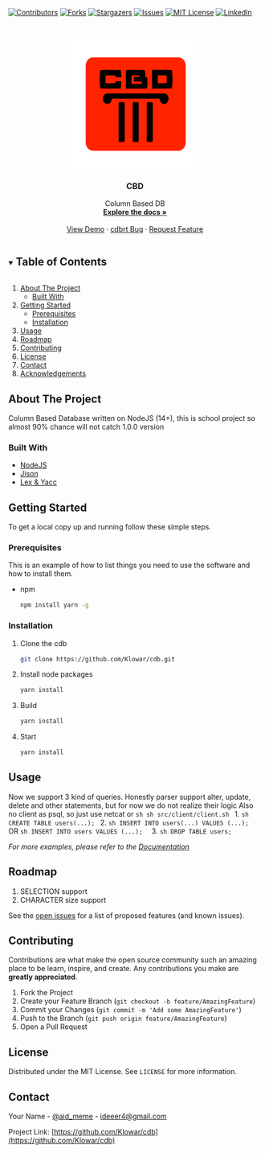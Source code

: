 
[![Contributors][contributors-shield]][contributors-url]
[![Forks][forks-shield]][forks-url]
[![Stargazers][stars-shield]][stars-url]
[![Issues][issues-shield]][issues-url]
[![MIT License][license-shield]][license-url]
[![LinkedIn][linkedin-shield]][linkedin-url]



<!-- PROJECT LOGO -->
<br />
<p align="center">
  <a href="https://github.com/Klowar/cdb">
    <img src="images/logo.png" alt="Logo" width="256" height="256">
  </a>

  <h3 align="center">CBD</h3>

  <p align="center">
    Column Based DB
    <br />
    <a href="https://github.com/Klowar/cdb"><strong>Explore the docs »</strong></a>
    <br />
    <br />
    <a href="https://github.com/Klowar/cdb">View Demo</a>
    ·
    <a href="https://github.com/Klowar/cdb/issues">cdbrt Bug</a>
    ·
    <a href="https://github.com/Klowar/cdb/issues">Request Feature</a>
  </p>
</p>



<!-- TABLE OF CONTENTS -->
<details open="open">
  <summary><h2 style="display: inline-block">Table of Contents</h2></summary>
  <ol>
    <li>
      <a href="#about-the-project">About The Project</a>
      <ul>
        <li><a href="#built-with">Built With</a></li>
      </ul>
    </li>
    <li>
      <a href="#getting-started">Getting Started</a>
      <ul>
        <li><a href="#prerequisites">Prerequisites</a></li>
        <li><a href="#installation">Installation</a></li>
      </ul>
    </li>
    <li><a href="#usage">Usage</a></li>
    <li><a href="#roadmap">Roadmap</a></li>
    <li><a href="#contributing">Contributing</a></li>
    <li><a href="#license">License</a></li>
    <li><a href="#contact">Contact</a></li>
    <li><a href="#acknowledgements">Acknowledgements</a></li>
  </ol>
</details>



<!-- ABOUT THE PROJECT -->
## About The Project

Column Based Database written on NodeJS (14+), this is school project so almost 90% chance will not catch 1.0.0 version


### Built With

* [NodeJS](https://nodejs.org/)
* [Jison](https://github.com/zaach/jison)
* [Lex & Yacc](http://mech.math.msu.su/~vvb/FormLang/LexYacc/lexyacc.htm)



<!-- GETTING STARTED -->
## Getting Started

To get a local copy up and running follow these simple steps.

### Prerequisites

This is an example of how to list things you need to use the software and how to install them.
* npm
  ```sh
  npm install yarn -g
  ```

### Installation

1. Clone the cdb
   ```sh
   git clone https://github.com/Klowar/cdb.git
   ```
2. Install node packages
   ```sh
   yarn install
   ```
3. Build
    ```sh
    yarn install
    ```
4. Start
   ```sh
   yarn install
   ```


<!-- USAGE EXAMPLES -->
## Usage

Now we support 3 kind of queries.
Honestly parser support alter, update, delete and other statements, but for now we do not realize their logic
Also no client as psql, so just use netcat or 
    ```sh
    sh src/client/client.sh
    ```
1. 
    ```sh
    CREATE TABLE users(...);
    ```
2. 
    ```sh
    INSERT INTO users(...) VALUES (...); 
    ```
    OR
    ```sh
    INSERT INTO users VALUES (...); 
    ```
3. 
    ```sh
    DROP TABLE users;
    ```


_For more examples, please refer to the [Documentation](https://github.com/Klowar/cdb/wiki)_



<!-- ROADMAP -->
## Roadmap

1. SELECTION support
2. CHARACTER size support

See the [open issues](https://github.com/Klowar/cdb/issues) for a list of proposed features (and known issues).



<!-- CONTRIBUTING -->
## Contributing

Contributions are what make the open source community such an amazing place to be learn, inspire, and create. Any contributions you make are **greatly appreciated**.

1. Fork the Project
2. Create your Feature Branch (`git checkout -b feature/AmazingFeature`)
3. Commit your Changes (`git commit -m 'Add some AmazingFeature'`)
4. Push to the Branch (`git push origin feature/AmazingFeature`)
5. Open a Pull Request



<!-- LICENSE -->
## License

Distributed under the MIT License. See `LICENSE` for more information.



<!-- CONTACT -->
## Contact

Your Name - [@aid_meme](https://twitter.com/aid_meme) - ideeer4@gmail.com

Project Link: [https://github.com/Klowar/cdb](https://github.com/Klowar/cdb)




<!-- MARKDOWN LINKS & IMAGES -->
<!-- https://www.markdownguide.org/basic-syntax/#reference-style-links -->
[contributors-shield]: https://img.shields.io/github/contributors/Klowar/cdb.svg?style=for-the-badge
[contributors-url]: https://github.com/Klowar/cdb/graphs/contributors
[forks-shield]: https://img.shields.io/github/forks/Klowar/cdb.svg?style=for-the-badge
[forks-url]: https://github.com/Klowar/cdb/network/members
[stars-shield]: https://img.shields.io/github/stars/Klowar/cdb.svg?style=for-the-badge
[stars-url]: https://github.com/Klowar/cdb/stargazers
[issues-shield]: https://img.shields.io/github/issues/Klowar/cdb.svg?style=for-the-badge
[issues-url]: https://github.com/Klowar/cdb/issues
[license-shield]: https://img.shields.io/github/license/Klowar/cdb.svg?style=for-the-badge
[license-url]: https://github.com/Klowar/cdb/blob/master/LICENSE.txt
[linkedin-shield]: https://img.shields.io/badge/-LinkedIn-black.svg?style=for-the-badge&logo=linkedin&colorB=555
[linkedin-url]: https://linkedin.com/in/Klowar